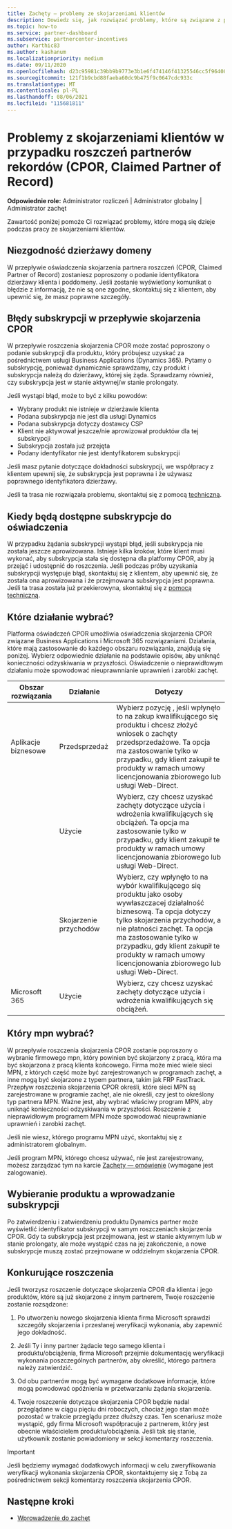 ```yaml
---
title: Zachęty — problemy ze skojarzeniami klientów
description: Dowiedz się, jak rozwiązać problemy, które są związane z pracą ze skojarzeniami klientów CPOR (Claimed Partner of Record).
ms.topic: how-to
ms.service: partner-dashboard
ms.subservice: partnercenter-incentives
author: Karthic83
ms.author: kashanum
ms.localizationpriority: medium
ms.date: 09/11/2020
ms.openlocfilehash: d23c95981c39bb9b9773e3b1e6f474146f41325546cc5f96408237e2213280d2
ms.sourcegitcommit: 121f1b9cbd88faeba60dc9b475f9c0647cdc933c
ms.translationtype: MT
ms.contentlocale: pl-PL
ms.lasthandoff: 08/06/2021
ms.locfileid: "115681811"
---
```

# <a name="issues-with-claimed-partner-of-record-cpor-customer-associations"></a>Problemy z skojarzeniami klientów w przypadku roszczeń partnerów rekordów (CPOR, Claimed Partner of Record)

**Odpowiednie role:** Administrator rozliczeń | Administrator globalny | Administrator zachęt

Zawartość poniżej pomoże Ci rozwiązać problemy, które mogą się dzieje podczas pracy ze skojarzeniami klientów.

## <a name="domain-tenant-mismatch"></a>Niezgodność dzierżawy domeny

W przepływie oświadczenia skojarzenia partnera roszczeń (CPOR, Claimed Partner of Record) zostaniesz poproszony o podanie identyfikatora dzierżawy klienta i poddomeny. Jeśli zostanie wyświetlony komunikat o błędzie z informacją, że nie są one zgodne, skontaktuj się z klientem, aby upewnić się, że masz poprawne szczegóły.

## <a name="subscription-errors-in-the-cpor-association-claim-flow"></a>Błędy subskrypcji w przepływie skojarzenia CPOR

W przepływie roszczenia skojarzenia CPOR może zostać poproszony o podanie subskrypcji dla produktu, który próbujesz uzyskać za pośrednictwem usługi Business Applications (Dynamics 365). Pytamy o subskrypcję, ponieważ dynamicznie sprawdzamy, czy produkt i subskrypcja należą do dzierżawy, której się żąda. Sprawdzamy również, czy subskrypcja jest w stanie aktywnej/w stanie prolongaty.

Jeśli wystąpi błąd, może to być z kilku powodów:

- Wybrany produkt nie istnieje w dzierżawie klienta
- Podana subskrypcja nie jest dla usługi Dynamics
- Podana subskrypcja dotyczy dostawcy CSP
- Klient nie aktywował jeszcze/nie aprowizował produktów dla tej subskrypcji
- Subskrypcja została już przejęta
- Podany identyfikator nie jest identyfikatorem subskrypcji

Jeśli masz pytanie dotyczące dokładności subskrypcji, we współpracy z klientem upewnij się, że subskrypcja jest poprawna i że używasz poprawnego identyfikatora dzierżawy.

Jeśli ta trasa nie rozwiązała problemu, skontaktuj się z pomocą [techniczną](https://partner.microsoft.com/dashboard/support/incentives/servicerequests?category=incentives).

## <a name="when-subscriptions-will-be-available-to-claim"></a>Kiedy będą dostępne subskrypcje do oświadczenia

W przypadku żądania subskrypcji wystąpi błąd, jeśli subskrypcja nie została jeszcze aprowizowana. Istnieje kilka kroków, które klient musi wykonać, aby subskrypcja stała się dostępna dla platformy CPOR, aby ją przejąć i udostępnić do roszczenia. Jeśli podczas próby uzyskania subskrypcji występuje błąd, skontaktuj się z klientem, aby upewnić się, że została ona aprowizowana i że przejmowana subskrypcja jest poprawna. Jeśli ta trasa została już przekierowyna, skontaktuj się z [pomocą techniczną](https://partner.microsoft.com/dashboard/support/incentives/servicerequests?category=incentives).

## <a name="which-activity-do-i-choose"></a>Które działanie wybrać?

Platforma oświadczeń CPOR umożliwia oświadczenia skojarzenia CPOR związane Business Applications i Microsoft 365 rozwiązaniami. Działania, które mają zastosowanie do każdego obszaru rozwiązania, znajdują się poniżej. Wybierz odpowiednie działanie na podstawie opisów, aby uniknąć konieczności odzyskiwania w przyszłości. Oświadczenie o nieprawidłowym działaniu może spowodować nieuprawnnianie uprawnień i zarobki zachęt.


| Obszar rozwiązania | Działanie | Dotyczy |
| ------ | ----------- | ----------- |
| Aplikacje biznesowe      | Przedsprzedaż   | Wybierz pozycję , jeśli wpłynęło to na zakup kwalifikującego się produktu i chcesz złożyć wniosek o zachęty przedsprzedażowe. Ta opcja ma zastosowanie tylko w przypadku, gdy klient zakupił te produkty w ramach umowy licencjonowania zbiorowego lub usługi Web-Direct. |
|    |  Użycie  | Wybierz, czy chcesz uzyskać zachęty dotyczące użycia i wdrożenia kwalifikujących się obciążeń. Ta opcja ma zastosowanie tylko w przypadku, gdy klient zakupił te produkty w ramach umowy licencjonowania zbiorowego lub usługi Web-Direct. |
|    | Skojarzenie przychodów   | Wybierz, czy wpłynęło to na wybór kwalifikującego się produktu jako osoby wywłaszczacej działalność biznesową. Ta opcja dotyczy tylko skojarzenia przychodów, a nie płatności zachęt. Ta opcja ma zastosowanie tylko w przypadku, gdy klient zakupił te produkty w ramach umowy licencjonowania zbiorowego lub usługi Web-Direct.   |
| Microsoft 365   | Użycie   | Wybierz, czy chcesz uzyskać zachęty dotyczące użycia i wdrożenia kwalifikujących się obciążeń. |

## <a name="which-mpn-do-i-choose"></a>Który mpn wybrać?

W przepływie roszczenia skojarzenia CPOR zostanie poproszony o wybranie firmowego mpn, który powinien być skojarzony z pracą, która ma być skojarzona z pracą klienta końcowego. Firma może mieć wiele sieci MPN, z których część może być zarejestrowanych w programach zachęt, a inne mogą być skojarzone z typem partnera, takim jak FRP FastTrack. Przepływ roszczenia skojarzenia CPOR określi, które sieci MPN są zarejestrowane w programie zachęt, ale nie określi, czy jest to określony typ partnera MPN. Ważne jest, aby wybrać właściwy program MPN, aby uniknąć konieczności odzyskiwania w przyszłości. Roszczenie z nieprawidłowym programem MPN może spowodować nieuprawnianie uprawnień i zarobki zachęt.

Jeśli nie wiesz, którego programu MPN użyć, skontaktuj się z administratorem globalnym.

Jeśli program MPN, którego chcesz używać, nie jest zarejestrowany, możesz zarządzać tym na karcie [Zachęty — omówienie](https://partner.microsoft.com/dashboard/incentives/enrollment/summary) (wymagane jest zalogowanie).

## <a name="choosing-a-product-vs-entering-a-subscription"></a>Wybieranie produktu a wprowadzanie subskrypcji

Po zatwierdzeniu i zatwierdzeniu produktu Dynamics partner może wyświetlić identyfikator subskrypcji w samym roszczeniach skojarzenia CPOR. Gdy ta subskrypcja jest przejmowana, jest w stanie aktywnym lub w stanie prolongaty, ale może wystąpić czas na jej zakończenie, a nowe subskrypcje muszą zostać przejmowane w oddzielnym skojarzenia CPOR.

## <a name="competing-claims"></a>Konkurujące roszczenia

Jeśli tworzysz roszczenie dotyczące skojarzenia CPOR dla klienta i jego produktów, które są już skojarzone z innym partnerem, Twoje roszczenie zostanie rozsądzone:

1. Po utworzeniu nowego skojarzenia klienta firma Microsoft sprawdzi szczegóły skojarzenia i przesłanej weryfikacji wykonania, aby zapewnić jego dokładność.

2. Jeśli Ty i inny partner żądacie tego samego klienta i produktu/obciążenia, firma Microsoft przejmie dokumentację weryfikacji wykonania poszczególnych partnerów, aby określić, którego partnera należy zatwierdzić.

3. Od obu partnerów mogą być wymagane dodatkowe informacje, które mogą powodować opóźnienia w przetwarzaniu żądania skojarzenia.

4. Twoje roszczenie dotyczące skojarzenia CPOR będzie nadal przeglądane  w ciągu pięciu dni roboczych, chociaż jego stan może pozostać w trakcie przeglądu przez dłuższy czas. Ten scenariusz może wystąpić, gdy firma Microsoft współpracuje z partnerem, który jest obecnie właścicielem produktu/obciążenia. Jeśli tak się stanie, użytkownik zostanie powiadomiony w sekcji komentarzy roszczenia. 

>[!IMPORTANT]
>Jeśli będziemy wymagać dodatkowych informacji w celu zweryfikowania weryfikacji wykonania skojarzenia CPOR, skontaktujemy się z Tobą za pośrednictwem sekcji komentarzy roszczenia skojarzenia CPOR.

## <a name="next-steps"></a>Następne kroki

- [Wprowadzenie do zachęt](incentives-get-started-intro.md)
